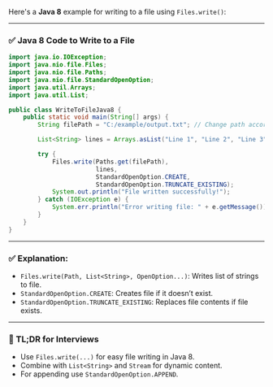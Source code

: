 Here's a **Java 8** example for writing to a file using `Files.write()`:

---

### ✅ Java 8 Code to Write to a File

```java
import java.io.IOException;
import java.nio.file.Files;
import java.nio.file.Paths;
import java.nio.file.StandardOpenOption;
import java.util.Arrays;
import java.util.List;

public class WriteToFileJava8 {
    public static void main(String[] args) {
        String filePath = "C:/example/output.txt"; // Change path accordingly

        List<String> lines = Arrays.asList("Line 1", "Line 2", "Line 3");

        try {
            Files.write(Paths.get(filePath), 
                        lines, 
                        StandardOpenOption.CREATE, 
                        StandardOpenOption.TRUNCATE_EXISTING);
            System.out.println("File written successfully!");
        } catch (IOException e) {
            System.err.println("Error writing file: " + e.getMessage());
        }
    }
}
```

---

### ✅ Explanation:

* `Files.write(Path, List<String>, OpenOption...)`: Writes list of strings to file.
* `StandardOpenOption.CREATE`: Creates file if it doesn’t exist.
* `StandardOpenOption.TRUNCATE_EXISTING`: Replaces file contents if file exists.

---

### 📝 TL;DR for Interviews

* Use `Files.write(...)` for easy file writing in Java 8.
* Combine with `List<String>` and `Stream` for dynamic content.
* For appending use `StandardOpenOption.APPEND`.
